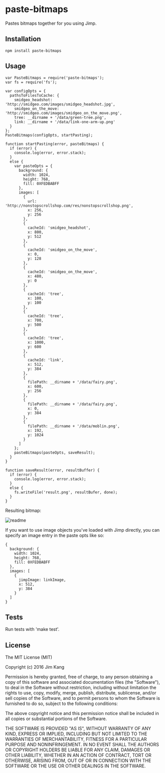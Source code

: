 paste-bitmaps
==================

Pastes bitmaps together for you using Jimp.

Installation
------------

    npm install paste-bitmaps

Usage
-----

    var PasteBitmaps = require('paste-bitmaps');
    var fs = require('fs');

    var configOpts = {
      pathsToFilesToCache: {
        smidgeo_headshot: 'http://smidgeo.com/images/smidgeo_headshot.jpg',
        smidgeo_on_the_move: 'http://smidgeo.com/images/smidgeo_on_the_move.png',
        tree: __dirname + '/data/green-tree.png',
        link: __dirname + '/data/link-one-arm-up.png'
      }
    };
    PasteBitmaps(configOpts, startPasting);

    function startPasting(error, pasteBitmaps) {
      if (error) {
        console.log(error, error.stack);
      }
      else {
        var pasteOpts = {
          background: {
            width: 1024,
            height: 768,
            fill: 0XFEDBABFF
          },
          images: [
            {
              url: 'http://nonstopscrollshop.com/res/nonstopscrollshop.png',
              x: 256,
              y: 256
            },
            {
              cacheId: 'smidgeo_headshot',
              x: 800,
              y: 512
            },
            {
              cacheId: 'smidgeo_on_the_move',
              x: 0,
              y: 128
            },
            {
              cacheId: 'smidgeo_on_the_move',
              x: 480,
              y: 0
            },
            {
              cacheId: 'tree',
              x: 100,
              y: 100
            },
            {
              cacheId: 'tree',
              x: 700,
              y: 500
            },
            {
              cacheId: 'tree',
              x: 1000,
              y: 600
            },
            {
              cacheId: 'link',
              x: 512,
              y: 384
            },
            {
              filePath: __dirname + '/data/fairy.png',
              x: 600,
              y: 256
            },
            {
              filePath: __dirname + '/data/fairy.png',
              x: 0,
              y: 384
            },
            {
              filePath: __dirname + '/data/moblin.png',
              x: 192,
              y: 1024
            }
          ]
        };
        pasteBitmaps(pasteOpts, saveResult);
      }
    }

    function saveResult(error, resultBuffer) {
      if (error) {
        console.log(error, error.stack);
      }
      else {
        fs.writeFile('result.png', resultBufer, done);
      }
    }

Resulting bitmap:

![readme](https://cloud.githubusercontent.com/assets/324298/15917553/c720ece0-2dcb-11e6-9407-8ce895f71f7e.png)

If you want to use image objects you've loaded with Jimp directly, you can specify an image entry in the paste opts like so:

    {
      background: {
        width: 1024,
        height: 768,
        fill: 0XFEDBABFF
      },
      images: [
        {
          jimpImage: linkImage,
          x: 512,
          y: 384
        }
      ]
    }

Tests
-----

Run tests with 'make test'.

License
-------

The MIT License (MIT)

Copyright (c) 2016 Jim Kang

Permission is hereby granted, free of charge, to any person obtaining a copy
of this software and associated documentation files (the "Software"), to deal
in the Software without restriction, including without limitation the rights
to use, copy, modify, merge, publish, distribute, sublicense, and/or sell
copies of the Software, and to permit persons to whom the Software is
furnished to do so, subject to the following conditions:

The above copyright notice and this permission notice shall be included in
all copies or substantial portions of the Software.

THE SOFTWARE IS PROVIDED "AS IS", WITHOUT WARRANTY OF ANY KIND, EXPRESS OR
IMPLIED, INCLUDING BUT NOT LIMITED TO THE WARRANTIES OF MERCHANTABILITY,
FITNESS FOR A PARTICULAR PURPOSE AND NONINFRINGEMENT. IN NO EVENT SHALL THE
AUTHORS OR COPYRIGHT HOLDERS BE LIABLE FOR ANY CLAIM, DAMAGES OR OTHER
LIABILITY, WHETHER IN AN ACTION OF CONTRACT, TORT OR OTHERWISE, ARISING FROM,
OUT OF OR IN CONNECTION WITH THE SOFTWARE OR THE USE OR OTHER DEALINGS IN
THE SOFTWARE.
